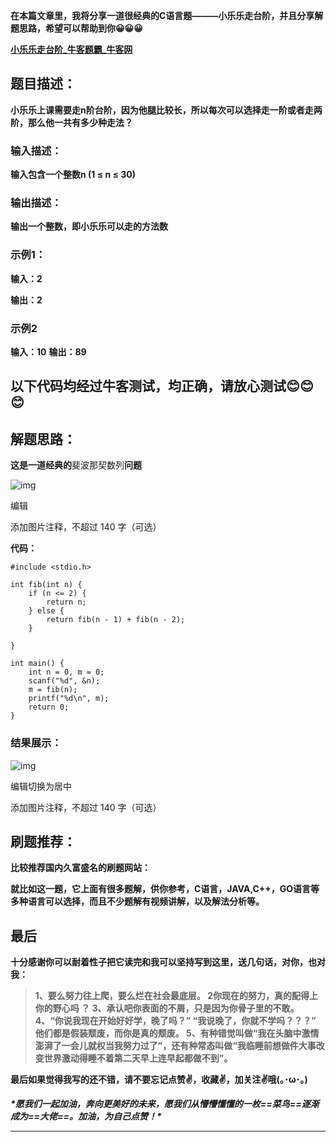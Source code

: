 **在本篇文章里，我将分享一道很经典的C语言题———小乐乐走台阶，并且分享解题思路，希望可以帮助到你😀😀😀**

[**小乐乐走台阶_牛客题霸_牛客网**](https://www.nowcoder.com/practice/ebf04de0e02c486099d78b7c3aaec255?tpId=107&&tqId=33398&rp=1&ru=/ta/beginner-programmers&qru=/ta/beginner-programmers/question-ranking)

## **题目描述：**

**小乐乐上课需要走n阶台阶，因为他腿比较长，所以每次可以选择走一阶或者走两阶，那么他一共有多少种走法？**

### **输入描述：**

**输入包含一个整数n (1 ≤ n ≤ 30)**

### **输出描述：**

**输出一个整数，即小乐乐可以走的方法数**

### **示例1：**

**输入：2**

**输出：2**

### **示例2**

**输入：10** **输出：89**

## **以下代码均经过牛客测试，均正确，请放心测试😊😊😊**

## **解题思路：**

**这是一道经典的**斐波那契数列**问题**

![img](https://picx.zhimg.com/80/v2-05cb54a20889c5b6528846526b09e2ae_720w.png?source=d16d100b)



编辑

添加图片注释，不超过 140 字（可选）

 **代码：**

```
#include <stdio.h>

int fib(int n) {
    if (n <= 2) {
        return n;
    } else {
        return fib(n - 1) + fib(n - 2);
    }

}

int main() {
    int n = 0, m = 0;
    scanf("%d", &n);
    m = fib(n);
    printf("%d\n", m);
    return 0;
}
```

### **结果展示：**

![img](https://picx.zhimg.com/80/v2-8766f0d5d1ad72d517b1d0e2b5e60497_720w.png?source=d16d100b)



编辑切换为居中

添加图片注释，不超过 140 字（可选）

## **刷题推荐：**

**比较推荐国内久富盛名的刷题网站：**

**就比如这一题，它上面有很多题解，供你参考，C语言，JAVA,C++，GO语言等多种语言可以选择，而且不少题解有视频讲解，以及解法分析等。**

##  **最后**

 **十分感谢你可以耐着性子把它读完和我可以坚持写到这里，送几句话，对你，也对我：**

> **1、要么努力往上爬，要么烂在社会最底层。 2你现在的努力，真的配得上你的野心吗 ？ 3、承认吧你表面的不屑，只是因为你骨子里的不敢。 4、“你说我现在开始好好学，晚了吗？” “我说晚了，你就不学吗？？？” 他们都是假装颓废，而你是真的颓废。 5、有种错觉叫做“我在头脑中激情澎湃了一会儿就权当我努力过了”，还有种常态叫做“我临睡前想做件大事改变世界激动得睡不着第二天早上连早起都做不到”。**

**最后如果觉得我写的还不错，请不要忘记点赞✌，收藏✌，加关注✌哦(｡･ω･｡)**

***\*愿我们一起加油，奔向更美好的未来，愿我们从懵懵懂懂的一枚==菜鸟==逐渐成为==大佬==。加油，为自己点赞！\****

****

 
